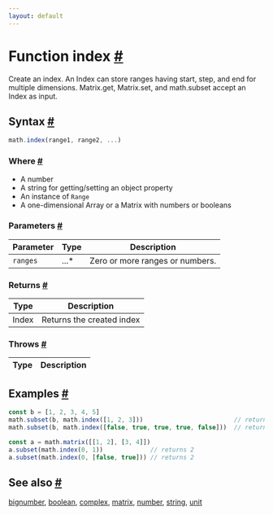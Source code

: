 ```yaml
---
layout: default
---
```


<!-- Note: This file is automatically generated from source code comments. Changes made in this file will be overridden. -->

<h1 id="function-index">Function index <a href="#function-index" title="Permalink">#</a></h1>

Create an index. An Index can store ranges having start, step, and end
for multiple dimensions.
Matrix.get, Matrix.set, and math.subset accept an Index as input.


<h2 id="syntax">Syntax <a href="#syntax" title="Permalink">#</a></h2>

```js
math.index(range1, range2, ...)
```

<h3 id="where">Where <a href="#where" title="Permalink">#</a></h3>

- A number
- A string for getting/setting an object property
- An instance of `Range`
- A one-dimensional Array or a Matrix with numbers or booleans

<h3 id="parameters">Parameters <a href="#parameters" title="Permalink">#</a></h3>

Parameter | Type | Description
--------- | ---- | -----------
`ranges` | ...* | Zero or more ranges or numbers.

<h3 id="returns">Returns <a href="#returns" title="Permalink">#</a></h3>

Type | Description
---- | -----------
Index | Returns the created index


<h3 id="throws">Throws <a href="#throws" title="Permalink">#</a></h3>

Type | Description
---- | -----------


<h2 id="examples">Examples <a href="#examples" title="Permalink">#</a></h2>

```js
const b = [1, 2, 3, 4, 5]
math.subset(b, math.index([1, 2, 3]))                         // returns [2, 3, 4]
math.subset(b, math.index([false, true, true, true, false]))  // returns [2, 3, 4]

const a = math.matrix([[1, 2], [3, 4]])
a.subset(math.index(0, 1))             // returns 2
a.subset(math.index(0, [false, true])) // returns 2
```


<h2 id="see-also">See also <a href="#see-also" title="Permalink">#</a></h2>

[bignumber](bignumber.html),
[boolean](boolean.html),
[complex](complex.html),
[matrix](matrix.html),
[number](number.html),
[string](string.html),
[unit](unit.html)
